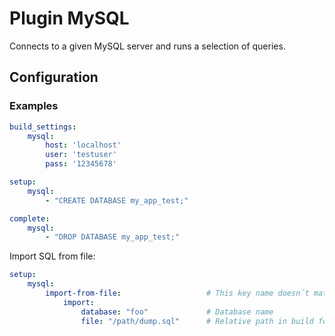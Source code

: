 Plugin MySQL
============

Connects to a given MySQL server and runs a selection of queries.

Configuration
-------------

### Examples

```yaml
build_settings:
    mysql:
        host: 'localhost'
        user: 'testuser'
        pass: '12345678'

setup:
    mysql:
        - "CREATE DATABASE my_app_test;"

complete:
    mysql:
        - "DROP DATABASE my_app_test;"
```

Import SQL from file:
```yaml
setup:
    mysql:
        import-from-file:                   # This key name doesn´t matter
            import:
                database: "foo"             # Database name
                file: "/path/dump.sql"      # Relative path in build folder
```
